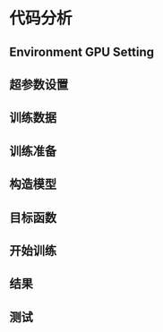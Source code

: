 # 代码分析

## Environment GPU Setting

## 超参数设置

## 训练数据

## 训练准备

## 构造模型

## 目标函数

## 开始训练

## 结果

## 测试
